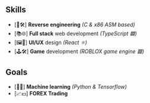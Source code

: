 ## Skills
- [🔄🛠️] **Reverse engineering** *(C & x86 ASM based)*
- [📚🌐] **Full stack** web development *(TypeScript 🟦)*
- [🖼️🥰] **UI/UX** design *(React ⚛️)*
- [🕹️🛠️] **Game** development *(ROBLOX game engine 🟥)*

## Goals
- [🤖🧠] **Machine learning** *(Python & Tensorflow)*
- [📈💵] **FOREX Trading**
